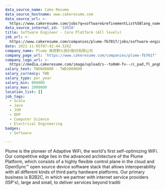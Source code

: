 ```yaml
---
data_source_name: Cake Resume
data_source_hostname: www.cakeresume.com
data_source_url: >-
  https://www.cakeresume.com/jobs?q=software&refinementList%5Blang_name%5D%5B0%5D=English&refinementList%5Bsalary_type%5D=per_year&range%5Bsalary_range%5D%5Bmin%5D=1000000&page=2
data_source_internal_id: '33910'
title: Software Engineer - Core Platform (All levels)
job_url: >-
  https://www.cakeresume.com/companies/plume-fb701f/jobs/software-engineer-core-platform-all-levels
date: 2021-11-05T07:42:44.526Z
company_name: Plume 美商野火設計股份有限公司
company_page_url: 'https://www.cakeresume.com/companies/plume-fb701f'
company_logo_url: >-
  https://media.cakeresume.com/image/upload/s--to0mH-Tv--/c_pad,fl_png8,h_200,w_200/v1636092517/awebrmj2juxg13tjk9wz.png
salary_text: TWD800000 - TWD2000000
salary_currency: TWD
salary_type: per_year
salary_min: 800000
salary_max: 2000000
location_list: []
job_tags:
  - Scala
  - Java
  - JVM
  - OOP
  - Computer Science
  - Electrical Engineering
badges:
  - Software

---
```


Plume is the pioneer of Adaptive WiFi, the world's first self-optimizing WiFi. Our competitive edge lies in the advanced architecture of the Plume Platform, which consists of a highly flexible control plane in the cloud and OpenSync™ open source device software stack that allows interoperability with all different kinds of third party hardware platforms. Our primary business is B2B2C, in which we partner with internet service providers (ISP's), large and small, to deliver services beyond traditi